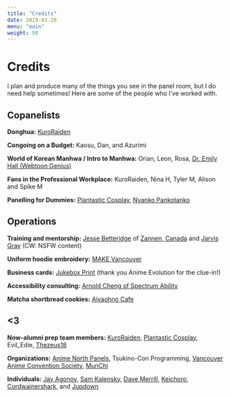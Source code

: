 ```yaml
---
title: "Credits"
date: 2019-03-26
menu: "main"
weight: 50
---
```


# Credits

I plan and produce many of the things you see in the panel room, but I do need help sometimes! Here are some of the people who I’ve worked with.

## Copanelists

**Donghua:** [KuroRaiden](https://twitter.com/KuroRaiden/)

**Congoing on a Budget:** Kaosu, Dan, and Azurimi

**World of Korean Manhwa / Intro to Manhwa:** Orian, Leon, Rosa, [Dr. Emily Hall (Webtoon Genius)](https://webtoongenius.com/)

**Fans in the Professional Workplace:** KuroRaiden, Nina H, Tyler M, Alison and Spike M

**Panelling for Dummies:** [Plantastic Cosplay](https://plantastic.picobin.com/), [Nyanko Pankotanko](https://nyanpan.carrd.co/)

## Operations

**Training and mentorship:** [Jesse Betteridge](https://linktr.ee/jbetteridge "Jesse regularly advises me with creating and deploying panels.") of [Zannen, Canada](http://zannen.ca) and [Jarvis Gray](http://twitter.com/Road_Buster84 "Jarvis showed me the ropes of running my own panels during my last few weeks at Anirevo in 2019.") (CW: NSFW content)

**Uniform hoodie embroidery:** [MAKE Vancouver](https://www.makevancouver.com/)

**Business cards:** [Jukebox Print](https://www.jukeboxprint.com/) (thank you Anime Evolution for the clue-in!)

**Accessibility consulting:** [Arnold Cheng of Spectrum Ability](https://www.spectrumability.com/ "Arnold obviously specializes in making buildings more accessible, but he did give me some pointers on how I can make my presentations more inclusive to my audience.")

**Matcha shortbread cookies:** [Aiyaohno Cafe](https://www.instagram.com/aiyaohno.cafe/)

## <3

**Now-alumni prep team members:** [KuroRaiden](https://twitter.com/KuroRaiden/), [Plantastic Cosplay](https://plantastic.picobin.com/), Evil_Edie, [Thezeus18](https://twitter.com/imcyaal)

**Organizations:** [Anime North Panels](https://twitter.com/an_panels), Tsukino-Con Programming, [Vancouver Anime Convention Society](https://animeevolution.com/), [MunChi](https://www.munichchildfoods.com/ "I've been getting more into food writing, and I appreciate that Amelie was cool with me letting me use her business to help hone that skill.")

**Individuals:**  [Jay Agonoy](http://jayagonoy.xyz "Jay helped me with my Tagalog pronounciation between Sakura-Con 2023 and Anime North 2023."), [Sam Kalensky](https://samkalensky.com "Sam did the logo for my previous panel brand. While I had to discard that logo while switching to Togarashi Mayo, I'm super grateful and would consider him to do art for another project."), [Dave Merrill](https://bsky.app/profile/terebifunhouse.bsky.social "Dave has been a big help in promoting Anime in the Philippines during Anime North and Otakon 2023, even mentioning it during Anime Hell for the former."), [Keichoro](https://www.instagram.com/keichoro03 "Keichoro gave me some pointers that made it into Panelling and is how/why I got into Tannenbaum."), [Cordwainershark](https://www.instagram.com/cordwainershark/ "Webmaster's discretion"), and [Jupdown](https://www.twitch.tv/jupdown "Webmaster's discretion")